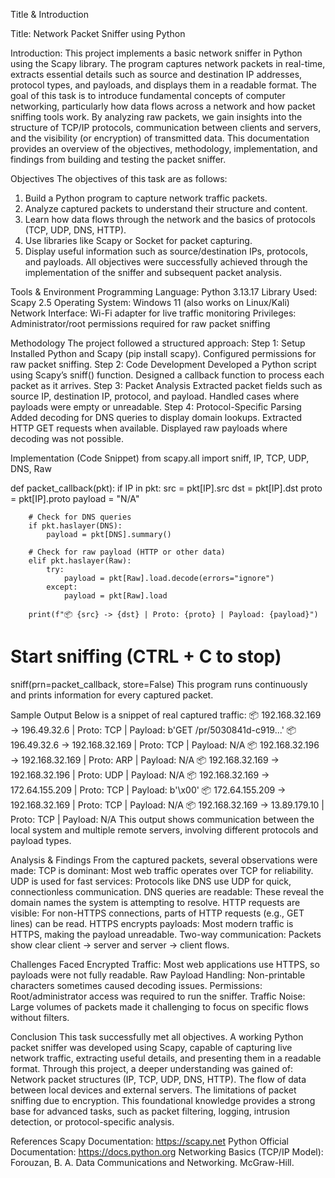 Title & Introduction

Title: Network Packet Sniffer using Python

Introduction:
This project implements a basic network sniffer in Python using the Scapy library. The program captures network packets in real-time, extracts essential details such as source and destination IP addresses, protocol types, and payloads, and displays them in a readable format.
The goal of this task is to introduce fundamental concepts of computer networking, particularly how data flows across a network and how packet sniffing tools work. By analyzing raw packets, we gain insights into the structure of TCP/IP protocols, communication between clients and servers, and the visibility (or encryption) of transmitted data.
This documentation provides an overview of the objectives, methodology, implementation, and findings from building and testing the packet sniffer.

Objectives
The objectives of this task are as follows:
1. Build a Python program to capture network traffic packets.
2. Analyze captured packets to understand their structure and content.
3. Learn how data flows through the network and the basics of protocols (TCP, UDP, DNS, HTTP).
4. Use libraries like Scapy or Socket for packet capturing.
5. Display useful information such as source/destination IPs, protocols, and payloads.
All objectives were successfully achieved through the implementation of the sniffer and subsequent packet analysis.

Tools & Environment
Programming Language: Python 3.13.17
Library Used: Scapy 2.5
Operating System: Windows 11 (also works on Linux/Kali)
Network Interface: Wi-Fi adapter for live traffic monitoring
Privileges: Administrator/root permissions required for raw packet sniffing

Methodology
The project followed a structured approach:
Step 1: Setup
Installed Python and Scapy (pip install scapy).
Configured permissions for raw packet sniffing.
Step 2: Code Development
Developed a Python script using Scapy’s sniff() function.
Designed a callback function to process each packet as it arrives.
Step 3: Packet Analysis
Extracted packet fields such as source IP, destination IP, protocol, and payload.
Handled cases where payloads were empty or unreadable.
Step 4: Protocol-Specific Parsing
Added decoding for DNS queries to display domain lookups.
Extracted HTTP GET requests when available.
Displayed raw payloads where decoding was not possible.

Implementation (Code Snippet)
from scapy.all import sniff, IP, TCP, UDP, DNS, Raw

def packet_callback(pkt):
    if IP in pkt:
        src = pkt[IP].src
        dst = pkt[IP].dst
        proto = pkt[IP].proto
        payload = "N/A"

        # Check for DNS queries
        if pkt.haslayer(DNS):
            payload = pkt[DNS].summary()

        # Check for raw payload (HTTP or other data)
        elif pkt.haslayer(Raw):
            try:
                payload = pkt[Raw].load.decode(errors="ignore")
            except:
                payload = pkt[Raw].load

        print(f"📦 {src} -> {dst} | Proto: {proto} | Payload: {payload}")

# Start sniffing (CTRL + C to stop)
sniff(prn=packet_callback, store=False)
This program runs continuously and prints information for every captured packet.

Sample Output
Below is a snippet of real captured traffic:
📦 192.168.32.169 -> 196.49.32.6 | Proto: TCP | Payload: b'GET /pr/5030841d-c919...'
📦 196.49.32.6 -> 192.168.32.169 | Proto: TCP | Payload: N/A
📦 192.168.32.196 -> 192.168.32.169 | Proto: ARP | Payload: N/A
📦 192.168.32.169 -> 192.168.32.196 | Proto: UDP | Payload: N/A
📦 192.168.32.169 -> 172.64.155.209 | Proto: TCP | Payload: b'\x00'
📦 172.64.155.209 -> 192.168.32.169 | Proto: TCP | Payload: N/A
📦 192.168.32.169 -> 13.89.179.10 | Proto: TCP | Payload: N/A
This output shows communication between the local system and multiple remote servers, involving different protocols and payload types.

Analysis & Findings
From the captured packets, several observations were made:
TCP is dominant: Most web traffic operates over TCP for reliability.
UDP is used for fast services: Protocols like DNS use UDP for quick, connectionless communication.
DNS queries are readable: These reveal the domain names the system is attempting to resolve.
HTTP requests are visible: For non-HTTPS connections, parts of HTTP requests (e.g., GET lines) can be read.
HTTPS encrypts payloads: Most modern traffic is HTTPS, making the payload unreadable.
Two-way communication: Packets show clear client → server and server → client flows.

Challenges Faced
Encrypted Traffic: Most web applications use HTTPS, so payloads were not fully readable.
Raw Payload Handling: Non-printable characters sometimes caused decoding issues.
Permissions: Root/administrator access was required to run the sniffer.
Traffic Noise: Large volumes of packets made it challenging to focus on specific flows without filters.

Conclusion
This task successfully met all objectives. A working Python packet sniffer was developed using Scapy, capable of capturing live network traffic, extracting useful details, and presenting them in a readable format.
Through this project, a deeper understanding was gained of:
Network packet structures (IP, TCP, UDP, DNS, HTTP).
The flow of data between local devices and external servers.
The limitations of packet sniffing due to encryption.
This foundational knowledge provides a strong base for advanced tasks, such as packet filtering, logging, intrusion detection, or protocol-specific analysis.

References
Scapy Documentation: https://scapy.net
Python Official Documentation: https://docs.python.org
Networking Basics (TCP/IP Model): Forouzan, B. A. Data Communications and Networking. McGraw-Hill.
